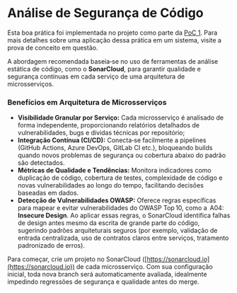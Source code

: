 # Análise de Segurança de Código

Esta boa prática foi implementada no projeto como parte da [PoC 1](../provas-de-conceito/poc-1-containerizacao-e-ci-cd.md). Para mais detalhes sobre uma aplicação dessa prática em um sistema, visite a prova de conceito em questão.

A abordagem recomendada baseia‑se no uso de ferramentas de análise estática de código, como o **SonarCloud**, para garantir qualidade e segurança contínuas em cada serviço de uma arquitetura de microsserviços.

### Benefícios em Arquitetura de Microsserviços

* **Visibilidade Granular por Serviço:** Cada microsserviço é analisado de forma independente, proporcionando relatórios detalhados de vulnerabilidades, bugs e dívidas técnicas por repositório;
* **Integração Contínua (CI/CD):** Conecta‑se facilmente a pipelines (GitHub Actions, Azure DevOps, GitLab CI etc.), bloqueando builds quando novos problemas de segurança ou cobertura abaixo do padrão são detectados.
* **Métricas de Qualidade e Tendências:** Monitora indicadores como duplicação de código, cobertura de testes, complexidade de código e novas vulnerabilidades ao longo do tempo, facilitando decisões baseadas em dados.
* **Detecção de Vulnerabilidades OWASP:** Oferece regras específicas para mapear e evitar vulnerabilidades do OWASP Top 10, como a  A04: **Insecure Design**. Ao aplicar essas regras, o SonarCloud identifica falhas de design antes mesmo da escrita de grande parte do código, sugerindo padrões arquiteturais seguros (por exemplo, validação de entrada centralizada, uso de contratos claros entre serviços, tratamento padronizado de erros).

Para começar, crie um projeto no SonarCloud ([https://sonarcloud.io](https://sonarcloud.io)) de cada microsserviço. Com sua configuração inicial, toda nova branch será automaticamente avaliada, idealmente impedindo regressões de segurança e qualidade antes do merge.
